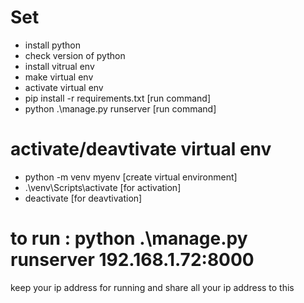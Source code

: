 # Set

- install python
- check version of python
- install vitrual env
- make virtual env
- activate virtual env
- pip install -r requirements.txt [run command]
- python .\manage.py runserver <ipaddress> [run command]

# activate/deavtivate virtual env

- python -m venv myenv [create virtual environment]
- .\venv\Scripts\activate [for activation]
- deactivate [for deavtivation]

# to run : python .\manage.py runserver 192.168.1.72:8000

keep your ip address for running and share all your ip address to this
